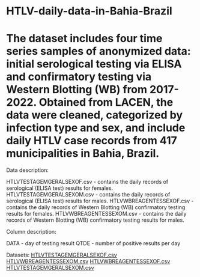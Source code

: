 # HTLV-daily-data-in-Bahia-Brazil
The dataset includes four time series samples of anonymized data: initial serological testing via ELISA and confirmatory testing via Western Blotting (WB) from 2017-2022. Obtained from LACEN, the data were cleaned, categorized by infection type and sex, and include daily HTLV case records from 417 municipalities in Bahia, Brazil.
==================================================================



Data description:

HTLVTESTAGEMGERALSEXOF.csv - contains the daily records of serological (ELISA test) results for females.
HTLVTESTAGEMGERALSEXOM.csv - contains the daily records of serological (ELISA test) results for males.
HTLVWBREAGENTESSEXOF.csv - contains the daily records of Western Blotting (WB) confirmatory testing results for females.
HTLVWBREAGENTESSEXOM.csv - contains the daily records of Western Blotting (WB) confirmatory testing results for males.


Column description:

DATA - day of testing result
QTDE - number of positive results per day

Datasets:
[HTLVTESTAGEMGERALSEXOF.csv](https://github.com/user-attachments/files/15954448/HTLVTESTAGEMGERALSEXOF.csv)
[HTLVWBREAGENTESSEXOM.csv](https://github.com/user-attachments/files/15954457/HTLVWBREAGENTESSEXOM.csv)
[HTLVWBREAGENTESSEXOF.csv](https://github.com/user-attachments/files/15954454/HTLVWBREAGENTESSEXOF.csv)
[HTLVTESTAGEMGERALSEXOM.csv](https://github.com/user-attachments/files/15954485/HTLVTESTAGEMGERALSEXOM.csv)


